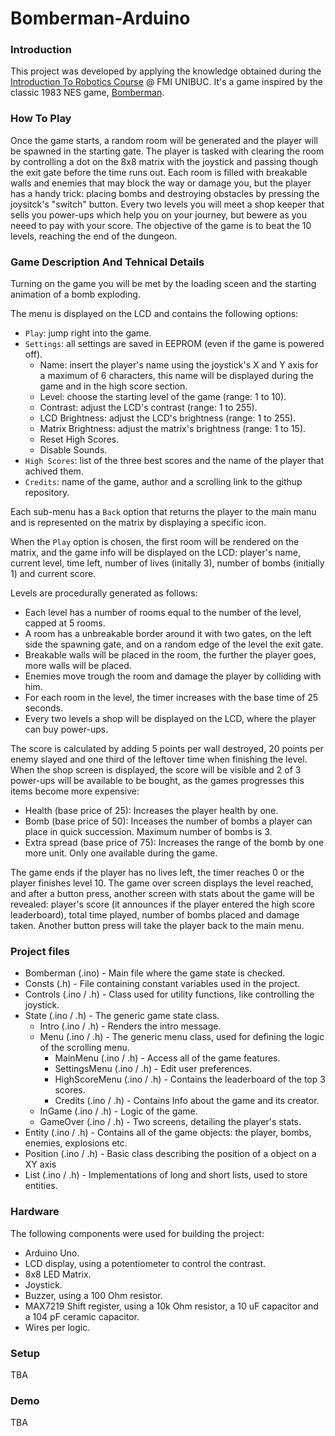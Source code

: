 # Bomberman-Arduino

### Introduction

This project was developed by applying the knowledge obtained during the [Introduction To Robotics Course](https://github.com/cul1n/IntroductionToRobotics) @ FMI UNIBUC. It's a game inspired by the classic 1983 NES game, [Bomberman](https://en.wikipedia.org/wiki/Bomberman_(1983_video_game)).

### How To Play

Once the game starts, a random room will be generated and the player will be spawned in the starting gate. The player is tasked with clearing the room by controlling a dot on the 8x8 matrix with the joystick and passing though the exit gate before the time runs out. Each room is filled with breakable walls and enemies that may block the way or damage you, but the player has a handy trick: placing bombs and destroying obstacles by pressing the joysitck's "switch" button. Every two levels you will meet a shop keeper that sells you power-ups which help you on your journey, but bewere as you neeed to pay with your score. The objective of the game is to beat the 10 levels, reaching the end of the dungeon.

### Game Description And Tehnical Details

Turning on the game you will be met by the loading sceen and the starting animation of a bomb exploding.

The menu is displayed on the LCD and contains the following options:
- `Play`: jump right into the game.
- `Settings`: all settings are saved in EEPROM (even if the game is powered off).
  - Name: insert the player's name using the joystick's X and Y axis for a maximum of 6 characters, this name will be displayed during the game and in the high score section.
  - Level: choose the starting level of the game (range: 1 to 10).
  - Contrast: adjust the LCD's contrast (range: 1 to 255).
  - LCD Brightness: adjust the LCD's brightness (range: 1 to 255).
  - Matrix Brightness: adjust the matrix's brightness (range: 1 to 15).
  - Reset High Scores.
  - Disable Sounds.
- `High Scores`: list of the three best scores and the name of the player that achived them.
- `Credits`: name of the game, author and a scrolling link to the githup repository.

Each sub-menu has a `Back` option that returns the player to the main manu and is represented on the matrix by displaying a specific icon.

When the `Play` option is chosen, the first room will be rendered on the matrix, and the game info will be displayed on the LCD: player's name, current level, time left, number of lives (initally 3), number of bombs (initially 1) and current score.

Levels are procedurally generated as follows:
- Each level has a number of rooms equal to the number of the level, capped at 5 rooms.
- A room has a unbreakable border around it with two gates, on the left side the spawning gate, and on a random edge of the level the exit gate.
- Breakable walls will be placed in the room, the further the player goes, more walls will be placed.
- Enemies move trough the room and damage the player by colliding with him.
- For each room in the level, the timer increases with the base time of 25 seconds.
- Every two levels a shop will be displayed on the LCD, where the player can buy power-ups.

The score is calculated by adding 5 points per wall destroyed, 20 points per enemy slayed and one third of the leftover time when finishing the level. When the shop screen is displayed, the score will be visible and 2 of 3 power-ups will be available to be bought, as the games progresses this items become more expensive:
- Health (base price of 25): Increases the player health by one.
- Bomb (base price of 50): Inceases the number of bombs a player can place in quick succession. Maximum number of bombs is 3.
- Extra spread (base price of 75): Increases the range of the bomb by one more unit. Only one available during the game.

The game ends if the player has no lives left, the timer reaches 0 or the player finishes level 10. The game over screen displays the level reached, and after a button press, another screen with stats about the game will be revealed: player's score (it announces if the player entered the high score leaderboard), total time played, number of bombs placed and damage taken. Another button press will take the player back to the main menu.

### Project files
- Bomberman (.ino) - Main file where the game state is checked.
- Consts (.h) - File containing constant variables used in the project.
- Controls (.ino / .h) - Class used for utility functions, like controlling the joystick.
- State (.ino / .h) - The generic game state class.
  - Intro (.ino / .h) - Renders the intro message.
  - Menu (.ino / .h) - The generic menu class, used for defining the logic of the scrolling menu.
    - MainMenu (.ino / .h) - Access all of the game features.
    - SettingsMenu (.ino / .h) - Edit user preferences.
    - HighScoreMenu (.ino / .h) - Contains the leaderboard of the top 3 scores.
    - Credits (.ino / .h) - Contains Info about the game and its creator.
  - InGame (.ino / .h) - Logic of the game.
  - GameOver (.ino / .h) - Two screens, detailing the player's stats.
- Entity (.ino / .h) - Contains all of the game objects: the player, bombs, enemies, explosions etc.
- Position (.ino / .h) - Basic class describing the position of a object on a XY axis
- List (.ino / .h) - Implementations of long and short lists, used to store entities.

### Hardware
The following components were used for building the project:
- Arduino Uno.
- LCD display, using a potentiometer to control the contrast.
- 8x8 LED Matrix.
- Joystick.
- Buzzer, using a 100 Ohm resistor.
- MAX7219 Shift register, using a 10k Ohm resistor, a 10 uF capacitor and a 104 pF ceramic capacitor.
- Wires per logic.

### Setup
TBA

### Demo
TBA

